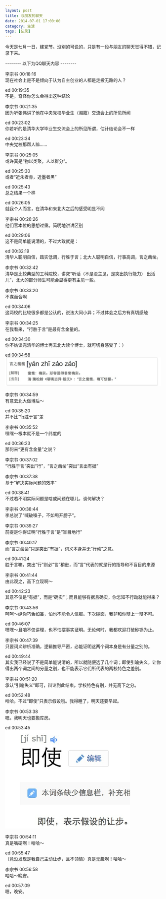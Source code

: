 ```yaml
---
layout: post
title: 与朋友的聊天
date: 2014-07-01 17:00:00
category: 生活
tags: [记录]
---
```


今天是七月一日，建党节。没别的可说的，只是有一段与朋友的聊天觉得不错，记录下来。

<!--more-->

-------- 以下为QQ聊天内容 --------

李宗书  00:18:16  
现在社会上是不是倾向于认为自主创业的人都是走投无路的人？

ed  00:19:35  
不是。奇怪你怎么会得出这种结论

李宗书  00:21:35  
因为听张伟讲了他在中央党校毕业生（湘籍）交流会上的所见所闻

ed  00:23:02  
你若听的是清华大学毕业生交流会上的所见所谓，估计结论会不一样

ed  00:23:34  
中央党校那帮人嘛……

李宗书  00:25:05  
或许真是“物以类聚，人以群分”。

ed  00:25:30  
或者“近朱者赤，近墨者黑”

ed  00:25:43  
总之结果一个样

ed  00:26:05  
就我个人而言，在清华和来北大之后的感受明显不同

李宗书  00:26:26  
他们官本位的思想过重。简明地讲讲区别

ed  00:29:06  
这不是简单能说清的，不过大致就是：

ed  00:32:19  
清华人聪明自信，踏实低调，行胜于言；北大人聪明自信，行事高调，言之凿凿。

李宗书  00:32:42  
清华是比较典型的工科院校，讲究“听话（不是没主见，是突出执行能力）  出活儿”，北大的部分师生可能会显得更有主见一些。

李宗书  00:33:20  
不谋而合啊

ed  00:34:06  
这两校的比较很多都是公认的，说法大同小异；不过体会之后方有真切感触

李宗书  00:34:25  
在我看来，“行胜于言”是最有含金量的。

ed  00:34:30  
你不妨读完清华的博士再去北大读个博士，就可切身感受了：）

ed  00:34:58  
![](/images/2014-07-01-yan-zhi-zao-zao.jpg)

李宗书  00:34:59  
有意去北大做博后～

ed  00:35:20  
并不比“行胜于言”差

李宗书  00:35:52  
嘿嘿～根本就不是一个纬度的

ed  00:36:23  
那何来“更有含金量”之说？

李宗书  00:37:02  
“行胜于言”突出“行”，“言之凿凿”突出“言出有据”

李宗书  00:37:38  
基于“解决实际问题的效率”

ed  00:38:41  
不过若不明实际问题是啥或问题在哪儿，谈何解决？

李宗书  00:38:44  
李总说了“喊破嗓子，不如甩开膀子”。

李宗书  00:39:27  
前提是你得证明“行胜于言”是“盲目地行”

李宗书  00:40:17  
而“言之凿凿”只是突出“有据”，词义本身并无“行动”之意。

ed  00:41:24  
胜于言嘛，突出“行”则必“言”稍逊，而“言”代表的就是行的指导和不盲目的来源

李宗书  00:41:44  
由此观之，高下立现啊～

ed  00:42:23  
其意不仅是“有据”，而是“确实”；而且能够有据且确实，你怎知不行动就能得来？

李宗书  00:43:56  
呵呵～纵你巧舌如簧，怕也不能令人信服。下次碰面，我非和你辩上一辩不可。

ed  00:46:07  
嘿嘿～且咱不仅讲理，也不怕摆事实证明。无论何时，我都欢迎打破砂锅为止。

李宗书  00:47:39  
只要词义辨析准确，逻辑推导严密，必能证明这两个词本身是有分量之别的。

ed  00:49:44  
其实我已经说了不是简单能说清的，所以就随便选了几个词；即使引喻失义，让你得出两个词之间的分量之别，也不能表示它们所代表的两校特色之差别。

李宗书  00:51:20  
承认“引喻失义”即可，辩论到此结束。学校特色有别，并无高下之分。

ed  00:52:48  
哈哈。不过“即使”只表示假设哦。我得睡了，明天还要早起。

李宗书  00:53:38  
嗯。我明天也要搬库房。

ed  00:53:45  
![](/images/2014-07-01-ji-shi.jpg)

李宗书  00:54:11  
真是嘴硬啊！哈哈～

ed  00:55:47  
（竟没发现是我自己主动让步，且不领情）真是无趣啊！哈哈～

李宗书  00:56:58  
哈哈～晚安。

ed  00:57:09  
嗯，晚安。